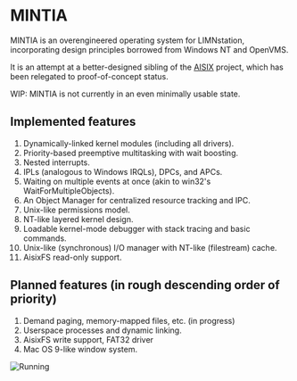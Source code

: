 # MINTIA

MINTIA is an overengineered operating system for LIMNstation, incorporating design principles borrowed from Windows NT and OpenVMS.

It is an attempt at a better-designed sibling of the [AISIX](http://github.com/limnarch/aisix) project, which has been relegated to proof-of-concept status.

WIP: MINTIA is not currently in an even minimally usable state.

## Implemented features

1. Dynamically-linked kernel modules (including all drivers).
2. Priority-based preemptive multitasking with wait boosting.
3. Nested interrupts.
4. IPLs (analogous to Windows IRQLs), DPCs, and APCs.
5. Waiting on multiple events at once (akin to win32's WaitForMultipleObjects).
6. An Object Manager for centralized resource tracking and IPC.
7. Unix-like permissions model.
8. NT-like layered kernel design.
9. Loadable kernel-mode debugger with stack tracing and basic commands.
10. Unix-like (synchronous) I/O manager with NT-like (filestream) cache.
11. AisixFS read-only support.

## Planned features (in rough descending order of priority)

1. Demand paging, memory-mapped files, etc. (in progress)
2. Userspace processes and dynamic linking.
3. AisixFS write support, FAT32 driver
3. Mac OS 9-like window system.

![Running](https://i.imgur.com/dFxBZO5.png)
